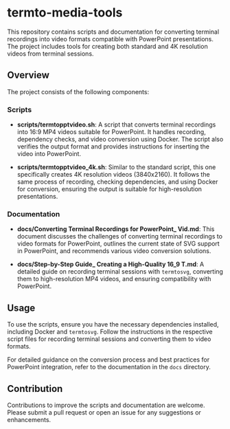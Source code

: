 # termto-media-tools

This repository contains scripts and documentation for converting terminal recordings into video formats compatible with PowerPoint presentations. The project includes tools for creating both standard and 4K resolution videos from terminal sessions.

## Overview

The project consists of the following components:

### Scripts

- **scripts/termtopptvideo.sh**: A script that converts terminal recordings into 16:9 MP4 videos suitable for PowerPoint. It handles recording, dependency checks, and video conversion using Docker. The script also verifies the output format and provides instructions for inserting the video into PowerPoint.

- **scripts/termtopptvideo_4k.sh**: Similar to the standard script, this one specifically creates 4K resolution videos (3840x2160). It follows the same process of recording, checking dependencies, and using Docker for conversion, ensuring the output is suitable for high-resolution presentations.

### Documentation

- **docs/Converting Terminal Recordings for PowerPoint_ Vid.md**: This document discusses the challenges of converting terminal recordings to video formats for PowerPoint, outlines the current state of SVG support in PowerPoint, and recommends various video conversion solutions.

- **docs/Step-by-Step Guide_ Creating a High-Quality 16_9 T.md**: A detailed guide on recording terminal sessions with `termtosvg`, converting them to high-resolution MP4 videos, and ensuring compatibility with PowerPoint.

## Usage

To use the scripts, ensure you have the necessary dependencies installed, including Docker and `termtosvg`. Follow the instructions in the respective script files for recording terminal sessions and converting them to video formats.

For detailed guidance on the conversion process and best practices for PowerPoint integration, refer to the documentation in the `docs` directory.

## Contribution

Contributions to improve the scripts and documentation are welcome. Please submit a pull request or open an issue for any suggestions or enhancements.